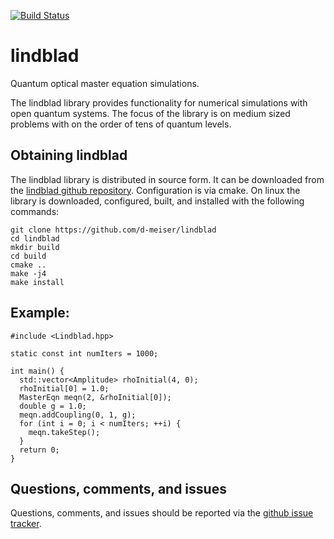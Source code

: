 [![Build Status](https://travis-ci.org/d-meiser/lindblad.png?branch=master)](https://travis-ci.org/d-meiser/lindblad)

lindblad
========

Quantum optical master equation simulations.

The lindblad library provides functionality for numerical simulations
with open quantum systems.  The focus of the library is on medium sized
problems with on the order of tens of quantum levels.


## Obtaining lindblad

The lindblad library is distributed in source form.  It can be
downloaded from the 
[lindblad github repository](https://github.com/d-meiser/lindblad).
Configuration is via cmake.  On linux the library is downloaded,
configured, built, and installed with the following commands:

```
git clone https://github.com/d-meiser/lindblad
cd lindblad
mkdir build
cd build
cmake ..
make -j4
make install
```

## Example:

```
#include <Lindblad.hpp>

static const int numIters = 1000;

int main() {
  std::vector<Amplitude> rhoInitial(4, 0);
  rhoInitial[0] = 1.0;
  MasterEqn meqn(2, &rhoInitial[0]);
  double g = 1.0;
  meqn.addCoupling(0, 1, g);
  for (int i = 0; i < numIters; ++i) {
    meqn.takeStep();
  }
  return 0;
}
```

## Questions, comments, and issues

Questions, comments, and issues should be reported via the [github issue
tracker](https://github.com/d-meiser/lindblad/issues).

